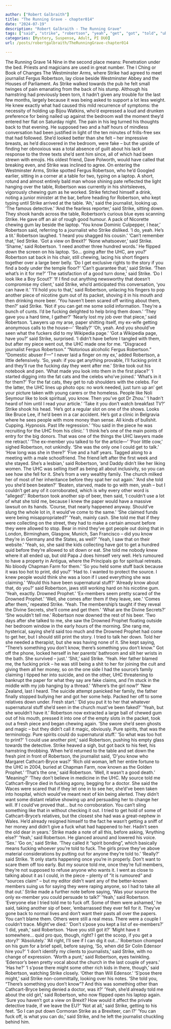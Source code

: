 ```yaml
---

author: ["Robert Galbraith"]
title: "The Running Grave - chapter014"
date: "2024-07-19"
description: "Robert Galbraith - The Running Grave"
tags: ["said", "strike", "robertson", "yeah", "get", "got", "told", "uhc", "one", "journalist", "would", "know", "back", "gum", "still", "like", "piece", "fucking", "made", "could", "source", "table", "another", "beer", "come"]
categories: [Mystery, Suspense, Adult, PI DUO]
url: /posts/robertgalbraith/TheRunningGrave-chapter014

---
```



The Running Grave
14
Nine in the second place means:
Penetration under the bed.
Priests and magicians are used in great number.
The I Ching or Book of Changes
The Westminster Arms, where Strike had agreed to meet journalist Fergus Robertson, lay close beside Westminster Abbey and the Houses of Parliament. As Strike walked towards the pub he felt small twinges of pain emanating from the back of his stump. Although his hamstring had previously been torn, it hadn’t given any trouble for the last few months, largely because it was being asked to support a lot less weight. He knew exactly what had caused this mild recurrence of symptoms: the necessity of holding up Bijou Watkins, who’d expressed a loud and drunken preference for being nailed up against the bedroom wall the moment they’d entered her flat on Saturday night.
The pain in his leg turned his thoughts back to that evening. He supposed two and a half hours of mindless conversation had been justified in light of the ten minutes of frills-free sex that had followed. She’d looked better than she felt – her impressive breasts, as he’d discovered in the bedroom, were fake – but the upside of finding her obnoxious was a total absence of guilt about his lack of response to the three texts she’d sent him since, all of which had been strewn with emojis. His oldest friend, Dave Polworth, would have called that breaking even, and Strike was inclined to agree.
On entering the Westminster Arms, Strike spotted Fergus Robertson, who he’d Googled earlier, sitting in a corner at a table for two, typing on a laptop. A short, rotund and almost entirely bald man whose shining pate reflected the light hanging over the table, Robertson was currently in his shirtsleeves, vigorously chewing gum as he worked. Strike fetched himself a drink, noting a junior minister at the bar, before heading for Robertson, who kept typing until Strike arrived at the table.
‘Ah,’ said the journalist, looking up. ‘The famous detective.’
‘And the fearless reporter,’ said Strike, sitting down.
They shook hands across the table, Robertson’s curious blue eyes scanning Strike. He gave off an air of rough good humour. A pack of Nicorette chewing gum lay beside the laptop.
‘You know Dominic Culpepper, I hear,’ Robertson said, referring to a journalist who Strike disliked.
‘I do, yeah. He’s a tit.’
Robertson laughed.
‘I heard you shagged his cousin.’
‘Can’t remember that,’ lied Strike.
‘Got a view on Brexit?’
‘None whatsoever,’ said Strike.
‘Shame,’ said Robertson. ‘I need another three hundred words.’
He flipped down the screen on his laptop.
‘So… going after the UHC, are you?’ Robertson sat back in his chair, still chewing, lacing his short fingers together over a large beer belly. ‘Do I get exclusive rights to the story if you find a body under the temple floor?’
‘Can’t guarantee that,’ said Strike.
‘Then what’s in it for me?’
‘The satisfaction of a good turn done,’ said Strike.
‘Do I look like a Boy Scout?’
‘If I find out anything newsworthy that doesn’t compromise my client,’ said Strike, who’d anticipated this conversation, ‘you can have it.’
‘I’ll hold you to that,’ said Robertson, unlacing his fingers to pop another piece of nicotine gum out of its packet, shoving it in his mouth and then drinking more beer.
‘You haven’t been scared off writing about them, then?’ said Strike.
‘Not if you can get me some solid information. They’re a bunch of cunts. I’d be fucking delighted to help bring them down.’
‘They gave you a hard time, I gather?’
‘Nearly lost my job over that piece,’ said Robertson. ‘Lawyers up my arse, paper shitting itself, my ex-wife getting anonymous calls to the house—’
‘Really?’
‘Oh, yeah. And you should’ve seen what the fuckers did to my Wikipedia page.’
‘Got a Wikipedia page, have you?’ said Strike, surprised.
‘I didn’t have before I tangled with them, but after my piece went out, the UHC made one for me. “Disgraced journalist Fergus Robertson.” “Notorious alcoholic Fergus Robertson.” “Domestic abuser F—” I never laid a finger on my ex,’ added Robertson, a little defensively. ‘So, yeah: if you get anything provable, I’ll fucking print it and they’ll rue the fucking day they went after me.’
Strike took out his notebook and pen.
‘What made you look into them in the first place?’
‘I started digging into the fat cats and the celebs who’ve joined.’
‘What’s in it for them?’
‘For the fat cats, they get to rub shoulders with the celebs. For the latter, the UHC lines up photo ops: no work needed, just turn up an’ get your picture taken with young carers or the homeless. People like Noli Seymour like to look spiritual, you know. Then you’ve got Dr Zhou.’
‘I hadn’t heard of him until I read your article.’
‘Take it you don’t watch breakfast TV?’
Strike shook his head.
‘He’s got a regular slot on one of the shows. Looks like Bruce Lee, if he’d been in a car accident. He’s got a clinic in Belgravia where he sees people with more money than sense. All kinds of bullshit. Cupping. Hypnosis. Past life regression.’
‘You said in the piece he was recruiting for the UHC from his clinic.’
‘I think he’s one of the main points of entry for the big donors. That was one of the things the UHC lawyers made me retract.’
‘The ex-member you talked to for the article—’
‘Poor little cow,’ sighed Robertson, not unkindly. ‘She was the only one I could get to talk.’
‘How long was she in there?’
‘Five and a half years. Tagged along to a meeting with a male schoolfriend. The friend left after the first week and she stayed. She’s a lesbian,’ said Robertson, ‘and Daddy didn’t like her liking women. The UHC was selling itself as being all about inclusivity, so you can see how she fell for it. She’s from a very wealthy family. The church milked her of most of her inheritance before they spat her out again.’
‘And she told you she’d been beaten?’
‘Beaten, starved, made to go with men, yeah – but I couldn’t get any of it corroborated, which is why every other word is “alleged”.’ Robertson took another sip of beer, then said, ‘I couldn’t use a lot of what she told me, because I knew the paper would have a massive lawsuit on its hands. ’Course, that nearly happened anyway. Should’ve slung the whole lot in, it would’ve come to the same.’
‘She claimed funds were being misappropriated?’
‘Yeah, mainly cash. She told me that if they were collecting on the street, they had to make a certain amount before they were allowed to stop. Bear in mind they’ve got people out doing that in London, Birmingham, Glasgow, Munich, San Francisco – did you know they’re in Germany and the States, as well?’
‘Yeah, I saw that on their website.’
‘Yeah, so, she said the kids collecting have got to get a hundred quid before they’re allowed to sit down or eat. She told me nobody knew where it all ended up, but old Papa J does himself very well. He’s rumoured to have a property in Antigua, where the Principals go for spiritual retreats. No bloody Chapman Farm for them.’
‘So you held some stuff back because it was too hot to print, did you?’
‘Had to. I wanted to protect the source. I knew people would think she was a loon if I used everything she was claiming.’
‘Would this have been supernatural stuff?’
‘Already know about that, do you?’ said Robertson, jaws still working hard on his nicotine gum. ‘Yeah, exactly. Drowned Prophet.’
‘Ex-members seem pretty scared of the Drowned Prophet.’
‘Well, she comes after them if they leave, see.’
‘Comes after them,’ repeated Strike.
‘Yeah. The membership’s taught if they reveal the Divine Secrets, she’ll come and get them.’
‘What are the Divine Secrets?’
‘She wouldn’t tell me.’
Robertson now downed the rest of his beer.
‘Two days after she talked to me, she saw the Drowned Prophet floating outside her bedroom window in the early hours of the morning. She rang me, hysterical, saying she’d said too much and the Drowned Prophet had come to get her, but I should still print the story. I tried to talk her down. Told her she needed a therapist, but she was having none of it. She kept saying, “There’s something you don’t know, there’s something you don’t know.” Got off the phone, locked herself in her parents’ bathroom and slit her wrists in the bath. She survived – just.’
‘Shit,’ said Strike.
‘Yeah. Her father blamed me, the fucking prick – he was still being a shit to her for joining the cult and giving them all her money, so on the one side I had the source’s family claiming I tipped her into suicide, and on the other, UHC threatening to bankrupt the paper for what they say are fake claims, and I’m stuck in the middle with my job hanging by a thread.’
‘Where’s the girl now?’
‘New Zealand, last I heard. The suicide attempt panicked her family, the father finally stopped bullying her and got her some help. Packed her off to some relatives down under. Fresh start.’
‘Did you put it to her that whatever supernatural stuff she’d seen in the church must’ve been faked?’
‘Yeah, but she wouldn’t have it.’ Robertson now extracted a large ball of chewed gum out of his mouth, pressed it into one of the empty slots in the packet, took out a fresh piece and began chewing again. ‘She swore she’d seen ghosts and magic – but they didn’t call it magic, obviously. Pure spirits, that was the terminology. Pure spirits could do supernatural stuff.’
‘So what was too hot to print?’
‘I could use another pint,’ said Robertson, pushing his empty glass towards the detective.
Strike heaved a sigh, but got back to his feet, his hamstring throbbing.
When he’d returned to the table and set down the fresh pint in front of Robertson, the journalist said,
‘D’you know who Margaret Cathcart-Bryce was?’
‘Rich old woman, left her entire fortune to the UHC in 2004, buried at Chapman Farm, now known as the Golden Prophet.’
‘That’s the one,’ said Robertson. ‘Well, it wasn’t a good death.’
‘Meaning?’
‘They don’t believe in medicine in the UHC. My source told me Cathcart-Bryce died in fucking agony, begging for a doctor. She said the Waces were scared that if they let one in to see her, she’d’ve been taken into hospital, which would’ve meant next of kin being alerted. They didn’t want some distant relative showing up and persuading her to change her will. If I could’ve proved that… but no corroboration. You can’t sling something like that in without checking it out. I tried to get hold of some of Cathcart-Bryce’s relatives, but the closest she had was a great-nephew in Wales. He’d already resigned himself to the fact he wasn’t getting a sniff of her money and didn’t give a fuck what had happened to her. Hadn’t seen the old dear in years.’
Strike made a note of all this, before asking,
‘Anything else?’
‘Yeah,’ said Robertson. He glanced around and lowered his voice. ‘Sex.’
‘Go on,’ said Strike.
‘They called it “spirit bonding”, which basically means fucking whoever you’re told to fuck. The girls prove they’ve above material considerations by putting out for anyone they’re told to.’
‘Really?’ said Strike.
‘It only starts happening once you’re in properly. Don’t want to scare them off too early. But my source told me, once they’re full members, they’re not supposed to refuse anyone who wants it. I went as close to talking about it as I could, in the piece – plenty of “it is rumoured” and “sources claim” – but my editor didn’t want any of the better-known members suing us for saying they were raping anyone, so I had to take all that out.’
Strike made a further note before saying,
‘Was your source the only ex-member you could persuade to talk?’
‘Yeah,’ said Robertson. ‘Everyone else I tried told me to fuck off. Some of them were ashamed,’ he said, taking another sip of beer, ‘embarrassed they ever fell for it. They’ve gone back to normal lives and don’t want their pasts all over the papers. You can’t blame them. Others were still a real mess. There were a couple I couldn’t trace. Might’ve died.’
‘Don’t s’pose you kept a list of ex-members?’
‘I did, yeah,’ said Robertson.
‘Have you still got it?’
‘Might have it somewhere… quid pro quo, though, right? I get the scoop, if you get a story?’
‘Absolutely.’
‘All right, I’ll see if I can dig it out…’
Robertson chomped on his gum for a brief spell, before saying,
‘So, when did Sir Colin Edensor hire you?’
‘I don’t identify my clients to journalists,’ said Strike, with no change of expression.
‘Worth a punt,’ said Robertson, eyes twinkling. ‘Edensor’s been pretty vocal about the church in the last couple of years.’
‘Has he?’
‘I s’pose there might some other rich kids in there, though,’ said Robertson, watching Strike closely. ‘Other than Will Edensor.’
‘S’pose there might,’ said Strike non-committally, looking over his notes. ‘She told you, “There’s something you don’t know”? And this was something other than Cathcart-Bryce being denied a doctor, was it?’
‘Yeah, she’d already told me about the old girl,’ said Robertson, who now flipped open his laptop again. ‘Sure you haven’t got a view on Brexit? How would it affect the private detective trade, if we leave the EU?’
‘Not at all,’ said Strike, getting to his feet.
‘So I can put down Cormoran Strike as a Brexiteer, can I?’
‘You can fuck off, is what you can do,’ said Strike, and he left the journalist chuckling behind him.
